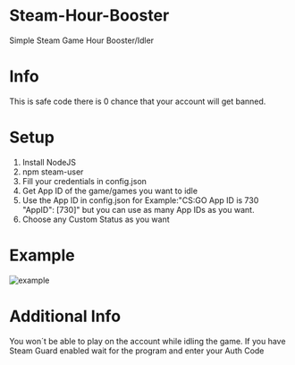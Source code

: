 # Steam-Hour-Booster
Simple Steam Game Hour Booster/Idler
# Info
This is safe code there is 0 chance that your account will get banned.
# Setup
1. Install NodeJS
2. npm steam-user
3. Fill your credentials in config.json
4. Get App ID of the game/games you want to idle
5. Use the App ID in config.json for Example:"CS:GO App ID is 730 "AppID": [730]" but you can use as many App IDs as you want.
6. Choose any Custom Status as you want

# Example
![example](https://github.com/r6f/Steam-Hour-Booster/blob/main/example.JPG)

# Additional Info
You won´t be able to play on the account while idling the game.
If you have Steam Guard enabled wait for the program and enter your Auth Code
